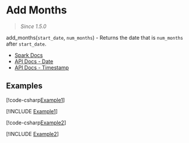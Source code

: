 ﻿# Add Months

> _Since 1.5.0_

add_months(`start_date`, `num_months`) - Returns the date that is `num_months`
after `start_date`.

* [Spark Docs](https://spark.apache.org/docs/3.2.2/api/sql/index.html#add_months)
* [API Docs - Date](xref:TypedSpark.NET.Columns.DateColumn.AddMonths*)
* [API Docs - Timestamp](xref:TypedSpark.NET.Columns.TimestampColumn.AddMonths*)

## Examples

[!code-csharp[Example1](../../../TypedSpark.NET.Tests/Examples/AddMonths.cs#Example1)]

[!INCLUDE [Example1](../../../TypedSpark.NET.Tests/Examples/__examples__/AddMonths.Case1.md)]

[!code-csharp[Example2](../../../TypedSpark.NET.Tests/Examples/AddMonths.cs#Example2)]

[!INCLUDE [Example2](../../../TypedSpark.NET.Tests/Examples/__examples__/AddMonths.Case2.md)]
